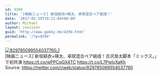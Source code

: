 ```yaml
---
id: 4294
title: '[映画ニュース] 新垣結衣×瑛太、卓球混合ペア結成！'
date: '2017-02-19T19:21:04+08:00'
author: Michael
layout: revision
guid: 'http://www.gakky.me/4294.html'
permalink: '/?p=4294'
---
```


[![829785099554037760_1](http://www.yui-aragaki.org/wp-content/uploads/2017/02/829785099554037760_1.jpg)](http://www.yui-aragaki.org/wp-content/uploads/2017/02/829785099554037760_1.jpg)  
\[映画ニュース\] 新垣結衣×瑛太、卓球混合ペア結成！古沢良太脚本「ミックス。」で初共演 https://t.co/wPPCqGX4TC https://t.co/L7PwIcXaKh  
Source: <https://twitter.com/i/web/status/829785099554037760>
